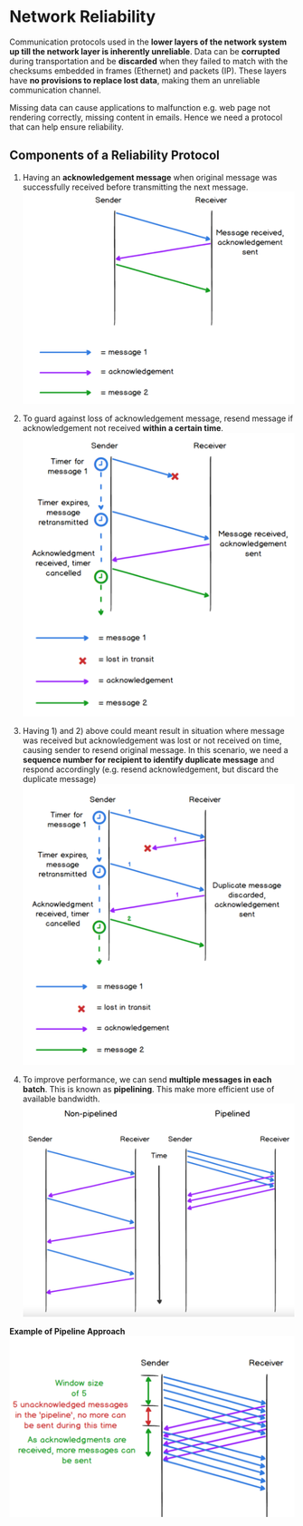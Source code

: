 # Network Reliability

Communication protocols used in the **lower layers of the network system up till
the network layer is inherently unreliable**. Data can be **corrupted** during
transportation and be **discarded** when they failed to match with the checksums
embedded in frames (Ethernet) and packets (IP). These layers have **no provisions
to replace lost data**, making them an unreliable communication channel.

Missing data can cause applications to malfunction e.g. web page not rendering
correctly, missing content in emails. Hence we need a protocol that can help
ensure reliability.

## Components of a Reliability Protocol
1. Having an **acknowledgement message** when original message was successfully 
received before transmitting the next message.\
![Acknowledgement Only](images/23_acknowledgement_only.png)

2. To guard against loss of acknowledgement message, resend message if 
acknowledgement not received **within a certain time**.\
![Acknowledgement With Timeout](images/24_acknowledgment_timeout.png)

3. Having 1) and 2) above could meant result in situation where message was received but
acknowledgement was lost or not received on time, causing sender to resend 
original message. In this scenario, we need a **sequence number for recipient to
identify duplicate message** and respond accordingly (e.g. resend acknowledgement,
but discard the duplicate message)\
![Ack With Timeout & Sequence Number](images/25_acknowledgement_timeout_sequence_number.png)

4. To improve performance, we can send **multiple messages in each batch**. This is 
known as **pipelining**. This make more efficient use of available bandwidth.\
![Non-pipelined vs Pipelined](images/26_non_pipeline_vs_pipeline.png)

**Example of Pipeline Approach**
![Window Pipeline Example](images/27_window_pipeline_example.png)